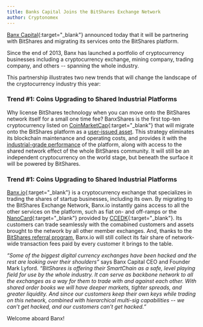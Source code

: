 ```yaml
---
title: Banks Capital Joins the BitShares Exchange Network
author: Cryptonomex
---
```


[Banx Capital](http://banxcapital.com/){:target="_blank"} announced today that it will be partnering with BitShares and
migrating its services onto the BitShares platform.

Since the end of 2013, Banx has launched a portfolio of cryptocurrency businesses including a cryptocurrency exchange,
mining company, trading company, and others -- spanning the whole industry.

<!--more-->

This partnership illustrates two new trends that will change the landscape of the cryptocurrency industry this year:

### Trend #1: Coins Upgrading to Shared Industrial Platforms

Why license BitShares technology when you can move onto the BitShares network itself for a small one time fee?
BanxShares is the first top-ten cryptocurrency listed on [CoinMarketCap](http://coinmarketcap.com/){:target="_blank"}
that will migrate onto the BitShares platform as a [user-issued asset](/technology/user-issued-assets/). This strategy
eliminates its blockchain maintenance and operating costs, and provides it with the
[industrial-grade performance](/technology/industrial-performance-and-scalability/) of the platform, along with access
to the shared network effect of the whole BitShares community. It will still be an independent cryptocurrency on the
world stage, but beneath the surface it will be powered by BitShares.

### Trend #1: Coins Upgrading to Shared Industrial Platforms

[Banx.io](https://www.banx.io/){:target="_blank"} is a cryptocurrency exchange that specializes in trading the shares of
startup businesses, including its own.  By migrating to the BitShares Exchange Network, Banx.io instantly gains access
to all the other services on the platform, such as fiat on- and off-ramps or the
[NanoCard](https://www.ccedk.com/nanocard){:target="_blank"} provided by
[CCEDK](https://www.ccedk.com/){:target="_blank"}. Its customers can trade seamlessly with the comabined customers and
assets brought to the network by all other member exchanges. And, thanks to the
[BitShares referral program](/technology/referral-rewards-program/), Banx.io will still collect its fair share of
network-wide transaction fees paid by every customer it brings to the table.

*“Some of the biggest digital currency exchanges have been hacked and the rest are looking over their shoulders”* says
Banx Capital CEO and Founder Mark Lyford. *“BitShares is offering their SmartChain as a safe, level playing field for
use by the whole industry.  It can serve as backbone network to all the exchanges as a way for them to trade with and
against each other.  With shared order books we will have deeper markets, tighter spreads, and greater liquidity.  And
since our customers keep their own keys while trading on this network, combined with hierarchical multi-sig capabilities
-- we can’t get hacked, and our customers can’t get hacked.”*

Welcome aboard Banx!

